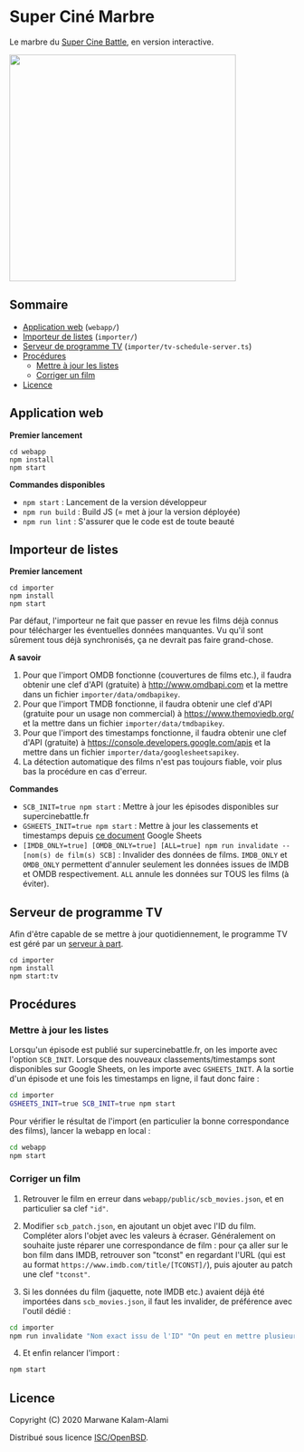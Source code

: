 # Super Ciné Marbre

Le marbre du [Super Cine Battle](https://www.supercinebattle.fr), en version interactive.

<a href="https://supercinemarbre.github.io"><img src="https://raw.githubusercontent.com/supercinemarbre/supercinemarbre.github.io/master/docs/img/card.png" width="400" /></a>

## Sommaire

* [Application web](#application-web) (`webapp/`)
* [Importeur de listes](#importeur-de-listes) (`importer/`)
* [Serveur de programme TV](#serveur-de-programme-tv) (`importer/tv-schedule-server.ts`)
* [Procédures](#procédures)
  * [Mettre à jour les listes](#mettre-à-jour-les-listes)
  * [Corriger un film](#corriger-un-film)
* [Licence](#licence)

## Application web

**Premier lancement**

```
cd webapp
npm install
npm start
```

**Commandes disponibles**

* `npm start` : Lancement de la version développeur
* `npm run build` : Build JS (= met à jour la version déployée)
* `npm run lint` : S'assurer que le code est de toute beauté

## Importeur de listes

**Premier lancement**

```
cd importer
npm install
npm start
```

Par défaut, l'importeur ne fait que passer en revue les films déjà connus pour télécharger les éventuelles données manquantes. Vu qu'il sont sûrement tous déjà synchronisés, ça ne devrait pas faire grand-chose.

**A savoir**

1. Pour que l'import OMDB fonctionne (couvertures de films etc.), il faudra obtenir une clef d'API (gratuite) à http://www.omdbapi.com et la mettre dans un fichier `importer/data/omdbapikey`.
2. Pour que l'import TMDB fonctionne, il faudra obtenir une clef d'API (gratuite pour un usage non commercial) à https://www.themoviedb.org/ et la mettre dans un fichier `importer/data/tmdbapikey`.
3. Pour que l'import des timestamps fonctionne, il faudra obtenir une clef d'API (gratuite) à https://console.developers.google.com/apis et la mettre dans un fichier `importer/data/googlesheetsapikey`.
4. La détection automatique des films n'est pas toujours fiable, voir plus bas la procédure en cas d'erreur.

**Commandes**

* `SCB_INIT=true npm start` : Mettre à jour les épisodes disponibles sur supercinebattle.fr
* `GSHEETS_INIT=true npm start` : Mettre à jour les classements et timestamps depuis [ce document](https://docs.google.com/spreadsheets/d/1_h4Yh9xU72iqH3gZI6OquYG-jfBYPP4d1k-T9jwxEq8/edit) Google Sheets
* `[IMDB_ONLY=true] [OMDB_ONLY=true] [ALL=true] npm run invalidate -- [nom(s) de film(s) SCB]` : Invalider des données de films. `IMDB_ONLY` et `OMDB_ONLY` permettent d'annuler seulement les données issues de IMDB et OMDB respectivement. `ALL` annule les données sur TOUS les films (à éviter).

## Serveur de programme TV

Afin d'être capable de se mettre à jour quotidiennement, le programme TV est géré par un [serveur à part](https://supercinemarbre.komwan.net/).

```
cd importer
npm install
npm start:tv
```

## Procédures

### Mettre à jour les listes

Lorsqu'un épisode est publié sur supercinebattle.fr, on les importe avec l'option `SCB_INIT`. Lorsque des nouveaux classements/timestamps sont disponibles sur Google Sheets, on les importe avec `GSHEETS_INIT`. A la sortie d'un épisode et une fois les timestamps en ligne, il faut donc faire :

```bash
cd importer
GSHEETS_INIT=true SCB_INIT=true npm start
```

Pour vérifier le résultat de l'import (en particulier la bonne correspondance des films), lancer la webapp en local :

```bash
cd webapp
npm start
```

### Corriger un film

1. Retrouver le film en erreur dans `webapp/public/scb_movies.json`, et en particulier sa clef `"id"`.

2. Modifier `scb_patch.json`, en ajoutant un objet avec l'ID du film. Compléter alors l'objet avec les valeurs à écraser. Généralement on souhaite juste réparer une correspondance de film : pour ça aller sur le bon film dans IMDB, retrouver son "tconst" en regardant l'URL (qui est au format `https://www.imdb.com/title/[TCONST]/`), puis ajouter au patch une clef `"tconst"`.

3. Si les données du film (jaquette, note IMDB etc.) avaient déjà été importées dans `scb_movies.json`, il faut les invalider, de préférence avec l'outil dédié :

```bash
cd importer
npm run invalidate "Nom exact issu de l'ID" "On peut en mettre plusieurs"
```

4.  Et enfin relancer l'import :

```bash
npm start
```

## Licence

Copyright (C) 2020 Marwane Kalam-Alami

Distribué sous licence [ISC/OpenBSD](https://fr.wikipedia.org/wiki/Licence_ISC).